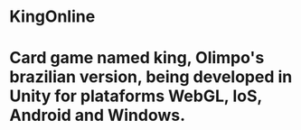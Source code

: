 # KingOnline
# Card game named king, Olimpo's brazilian version, being developed in Unity for plataforms WebGL, IoS, Android and Windows.
